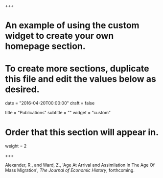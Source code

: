 +++
# An example of using the custom widget to create your own homepage section.
# To create more sections, duplicate this file and edit the values below as desired.

date = "2016-04-20T00:00:00"
draft = false

title = "Publications"
subtitle = ""
widget = "custom"

# Order that this section will appear in.
weight = 2

+++

Alexander, R., and Ward, Z., 'Age At Arrival and Assimilation In The Age Of Mass Migration', *The Journal of Economic History*, forthcoming. 

